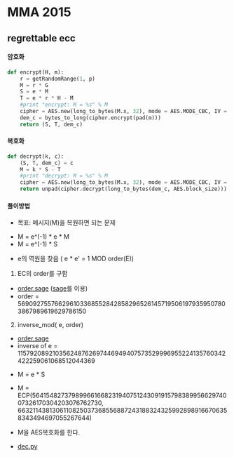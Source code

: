 # MMA 2015
## regrettable ecc

#### 암호화
```python
def encrypt(H, m):
    r = getRandomRange(1, p)
    M = r * G
    S = e * M
    T = e * r * H - M
    #print "encrypt: M = %s" % M
    cipher = AES.new(long_to_bytes(M.x, 32), mode = AES.MODE_CBC, IV = DEM_IV)
    dem_c = bytes_to_long(cipher.encrypt(pad(m)))
    return (S, T, dem_c)
```

#### 복호화
```python
def decrypt(k, c):
    (S, T, dem_c) = c
    M = k * S - T
    #print "decrypt: M = %s" % M
    cipher = AES.new(long_to_bytes(M.x, 32), mode = AES.MODE_CBC, IV = DEM_IV)
    return unpad(cipher.decrypt(long_to_bytes(dem_c, AES.block_size)))
```

#### 풀이방법 
 * 목표: 메시지(M)을 복원하면 되는 문제
  - M = e^(-1) * e * M
  - M = e^(-1) * S
 
 * e의 역원을 찾음 ( e * e' = 1 MOD order(E))
  1. EC의 order를 구함
   - [order.sage](order.sage) ([sage](http://www.sagemath.org/)를 이용)
   - order = 5690927557662961033685528428582965261457195061979359507803867989619629786150
  2. inverse_mod( e, order)
   - [order.sage](order.sage)
   - inverse of e = 115792089210356248762697446949407573529996955224135760342422259061068512044369

 * M = e * S
  - M = ECP(56415482737989966166823194075124309191579838995662974007326170304203076762730, 66321143813061108250373685568872431883243259928989166706358343494697055267644)

 * M을 AES복호화를 한다.
  - [dec.py](dec.py)